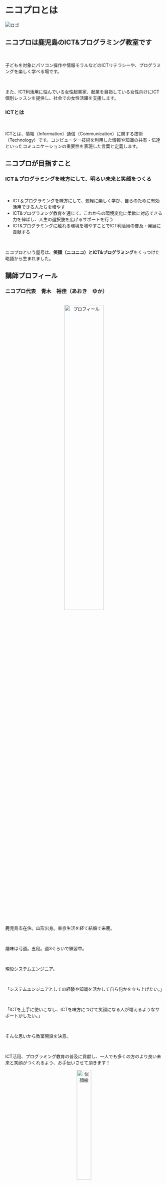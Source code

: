 # ニコプロとは
<div>
<img src="/img/logo.png" alt="ロゴ"/>
</div>

## ニコプロは鹿児島のICT&プログラミング教室です
<br>

子どもを対象にパソコン操作や情報モラルなどのICTリテラシーや、プログラミングを楽しく学べる場です。

<br>

また、ICT利活用に悩んでいる女性起業家、起業を目指している女性向けにICT個別レッスンを提供し、社会での女性活躍を支援します。

### ICTとは
<br>

ICTとは、情報（Information）通信（Communication）に関する技術（Technology）です。コンピューター技術を利用した情報や知識の共有・伝達といったコミュニケーションの重要性を表現した言葉と定義します。

## ニコプロが目指すこと
### ICT＆プログラミングを味方にして、明るい未来と笑顔をつくる
<br>

* ICT＆プログラミングを味方にして、気軽に楽しく学び、自らのために有効活用できる人たちを増やす
* ICT&プログラミング教育を通じて、これからの環境変化に柔軟に対応できる力を伸ばし、人生の選択肢を広げるサポートを行う
* ICT&プログラミングに触れる環境を増やすことでICT利活用の普及・発展に貢献する
 
<br>

ニコプロという屋号は、**笑顔（ニコニコ）**と**ICT&プログラミング**をくっつけた略語から生まれました。

## 講師プロフィール
### ニコプロ代表　青木　裕佳（あおき　ゆか）
<br>
<div align="center">
<img src="/img/profile.jpg" alt="プロフィール" width="50%"/>
</div>

<br>

鹿児島市在住。山形出身。東京生活を経て結婚で来鹿。

<br>

趣味は弓道。五段。週3ぐらいで練習中。

<br>

現役システムエンジニア。

<br>

「システムエンジニアとしての経験や知識を活かして自ら何かを立ち上げたい。」

<br>

「ICTを上手に使いこなし、ICTを味方につけて笑顔になる人が増えるようなサポートがしたい。」

<br>

そんな思いから教室開設を決意。

<br>

ICT活用、プログラミング教育の普及に貢献し、一人でも多くの方のより良い未来と笑顔がつくれるよう、お手伝いさせて頂きます！

<div align="center">
<img src="/img/face.png" alt="似顔絵" width="30%"/>
</div>

## プライバシーポリシー
<br>

ニコプロ（以下「当教室」といいます。）では、お客様が安心してご利用頂けるよう、頂いた個人情報の保護について最大限の注意を払います。

<br>

個人情報保護についての方針は以下の通りです。

### 法令・規範の遵守
<br>

当教室は、個人情報の保護に関する法令およびその他の規範を遵守し、個人情報を適正に取り扱います。

### 個人情報の取得
<br>

当教室では、次のような場合に必要な範囲で個人情報を取得いたします。

<br>

* 当教室へのお問い合わせ時
* 当教室へのサービスお申し込み時

### 個人情報の利用目的
<br>

当教室は個人情報を以下の目的で利用いたします。

<br>

* お客様への連絡のため
* お問い合わせに対応するため
* お客様へのサービス提供のため

### 個人情報の管理
<br>

個人情報への不正アクセスまたは紛失、破壊、改ざん及び漏洩を防止する保護策を講じて、厳重に管理いたします。

### 個人情報の第三者への開示・提供
<br>

当教室は、次のいずれかに該当する場合を除き、個人情報を第三者に開示・提供いたしません。

<br>

* ご本人の同意がある場合
* 生命、身体または財産の保護のために必要である場合であって、ご本人の同意を得ることが困難である場合
* 利用目的の達成に必要な範囲内において、業務委託先に提供する場合
* その他法令に基づき第三者に対する開示または提供が認められる場合

### 個人情報の開示・訂正・削除
<br>

当教室が保有するお客様の個人情報について開示・訂正・削除等を希望される際は、[**お問い合わせフォーム**](/contact)にてお申し出下さい。
ご本人様からの請求であることが確認できた場合、法令に従って速やかに対応いたします。

## サイトポリシー
<br>

ニコプロ (以下「当教室」といいます) が提供するウェブサイト(以下「当ウェブサイト」といいます) をご利用いただくお客さまは、以下の内容を十分にお読みください。

<br>

なお、下記内容につきましては予告なく変更させていただく場合がありますので、あらかじめご了承ください。

### 著作権について
<br>

当ウェブサイト上の文章、イラスト、ロゴ、写真、動画、その他のすべての情報は、当教室ならびに第三者が有する著作権、特許権、商標権その他の権利により保護されています。

<br>

当ウェブサイト上にあるコンテンツの無断転用・無断転載を禁止いたします。

### 免責事項
<br>

当教室は、細心の注意を払って当社ウェブサイトに情報を掲載しておりますが、この情報の正確性および完全性を保証するものではありません。

<br>

当ウェブサイトの構成、コンテンツ等を、予告なしに変更または削除する場合がございますので、予めご了承ください。

<br>

当ウェブサイトに掲載する情報もしくは内容をご利用されたことで生じたトラブルや損失に関し一切責任を負うものではありません。

<br>

利用者各位の判断と自己責任のもとにご利用ください。

### 特定商取引法に基づく表記
#### 販売業者
<br>

ニコプロ

#### 代表責任者
<br>

青木　裕佳

#### 所在地
<br>

鹿児島県（以降所在地はご依頼頂いた際にお客様にお知らせいたします。）

#### メールアドレス
<br>

迷惑メールやスパム広告を防ぐために、お問い合わせは[**お問い合わせフォーム**](/contact)からお願いしております。

#### 電話番号
<br>

050-7121-5088（営業、勧誘目的の電話はご遠慮ください。）

#### 販売商品
<br>

* プログラミング教室
* ICT個別レッスン

#### 販売価格
<br>

各サービスの詳細ページをご参照ください。

※当サイト内の表示価格には消費税が含まれています。

#### 商品代金以外の必要料金
<br>

銀行振込の場合、振込手数料

#### 申込方法
<br>

ホームページ、メール

#### お支払方法
<br>

* プログラミング教室：クレジットカード決済、銀行振込
* ICT個別レッスン：銀行振込
  
#### 返品・キャンセル
<br>

サービスの性質上、返品はお受けできません。キャンセルについては、各サービスの利用規約をご参照ください。

### アクセス解析ツールについて
<br>

当ウェブサイトでは、Googleによるアクセス解析ツール「Googleアナリティクス」を利用しています。

<br>

このGoogleアナリティクスはトラフィックデータの収集のためにCookieを使用しています。

<br>

このトラフィックデータは匿名で収集されており、個人を特定するものではありません。

<br>

この機能はCookieを無効にすることで収集を拒否することが出来ますので、お使いのブラウザの設定をご確認ください。

<br>

この規約に関して、詳しくは[**こちら**](https://marketingplatform.google.com/about/analytics/terms/jp)をご覧ください。
